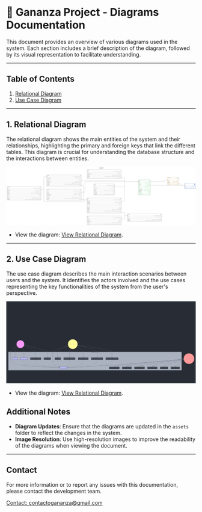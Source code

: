 
# 📱 Gananza Project - Diagrams Documentation

This document provides an overview of various diagrams used in the system. Each section includes a brief description of the diagram, followed by its visual representation to facilitate understanding.

---

## Table of Contents

1. [Relational Diagram](#relational-diagram)
2. [Use Case Diagram](#use-case-diagram)

---

## 1. Relational Diagram

The relational diagram shows the main entities of the system and their relationships, highlighting the primary and foreign keys that link the different tables. This diagram is crucial for understanding the database structure and the interactions between entities.

![Relational Diagram](./assets/RelacionalDiagram.png)

- View the diagram: [View Relational Diagram](./assets/RelacionalDiagram.png).

---

## 2. Use Case Diagram

The use case diagram describes the main interaction scenarios between users and the system. It identifies the actors involved and the use cases representing the key functionalities of the system from the user's perspective.

![Use Case Diagram](./assets/UseCasesDiagram.png)

- View the diagram: [View Relational Diagram](./assets/UseCasesDiagram.png).

## Additional Notes

- **Diagram Updates**: Ensure that the diagrams are updated in the `assets` folder to reflect the changes in the system.
- **Image Resolution**: Use high-resolution images to improve the readability of the diagrams when viewing the document.

---

## Contact

For more information or to report any issues with this documentation, please contact the development team.

[Contact: contactogananza@gmail.com](mailto:contactogananza@gmail.com)